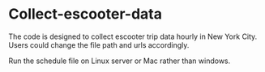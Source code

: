 # Collect-escooter-data
The code is designed to collect escooter trip data hourly in New York City. Users could change the file path and urls accordingly.

Run the schedule file on Linux server or Mac rather than windows.
